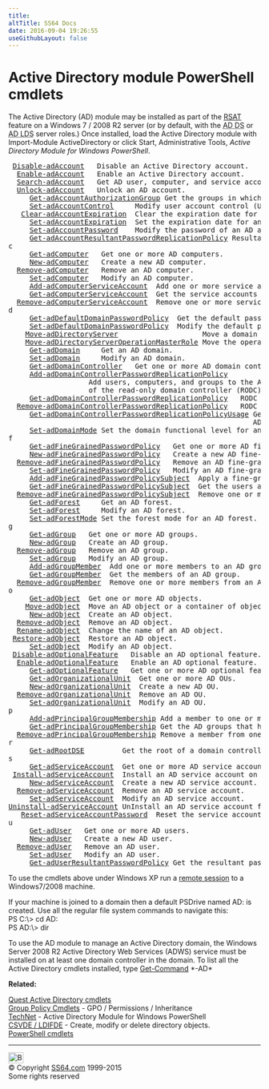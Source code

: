 ```yaml
---
title:
altTitle: SS64 Docs
date: 2016-09-04 19:26:55
useGithubLayout: false
---
```

<!-- #BeginLibraryItem "/Library/head_ps.lbi" --><!-- #EndLibraryItem --><h1>Active Directory module PowerShell cmdlets </h1> 
<p>The Active Directory (AD) module may be installed as part of the <a title="Remote Server Administration Tools" href="../links/windows.html#kits">RSAT</a> feature on a Windows 7 /  2008 R2 server (or
by default, with the <abbr title="Active Directory Domain Services">AD DS</abbr> or <abbr title="Active Directory Lightweight Directory Services">AD LDS</abbr> server roles.) Once installed, load the Active Directory module
with <span class="code">Import-Module ActiveDirectory</span> or click  Start, Administrative Tools, <i>Active Directory Module for Windows PowerShell</i>.<br>
</p>
<pre> <a href="disable-adaccount.html">Disable-adAccount</a>   Disable an Active Directory account.
  <a href="enable-adaccount.html">Enable-adAccount</a>   Enable an Active Directory account.
  <a href="search-adaccount.html">Search-adAccount</a>   Get AD user, computer, and service accounts.
  <a href="unlock-adaccount.html">Unlock-adAccount</a>   Unlock an AD account.
     <a href="get-adaccountauthorizationgroup.html">Get-adAccountAuthorizationGroup</a> Get the groups in which an account is a direct or indirect member.
     <a href="set-adaccountcontrol.html">Set-adAccountControl</a>     Modify user account control (UAC) values for an AD account.
   <a href="clear-adaccountexpiration.html">Clear-adAccountExpiration</a>  Clear the expiration date for an AD account.
     <a href="set-adaccountexpiration.html">Set-adAccountExpiration</a>  Set the expiration date for an AD account.
     <a href="set-adaccountpassword.html">Set-adAccountPassword</a>    Modify the password of an AD account.
     <a href="get-adaccountresultantpasswordreplicationpolicy.html">Get-adAccountResultantPasswordReplicationPolicy</a> Resultant password replication policy for an AD account.
c
     <a href="get-adcomputer.html">Get-adComputer</a>   Get one or more AD computers.
     <a href="new-adcomputer.html">New-adComputer</a>   Create a new AD computer.
  <a href="remove-adcomputer.html">Remove-adComputer</a>   Remove an AD computer.
     <a href="set-adcomputer.html">Set-adComputer</a>   Modify an AD computer.
     <a href="add-adcomputerserviceaccount.html">Add-adComputerServiceAccount</a>  Add one or more service accounts to an AD computer.
     <a href="get-adcomputerserviceaccount.html">Get-adComputerServiceAccount</a>  Get the service accounts that are hosted by an AD computer.
  <a href="remove-adcomputerserviceaccount.html">Remove-adComputerServiceAccount</a>  Remove one or more service accounts from a computer.
d
     <a href="get-addefaultdomainpasswordpolicy.html">Get-adDefaultDomainPasswordPolicy</a>  Get the default password policy for an AD domain.
     <a href="set-addefaultdomainpasswordpolicy.html">Set-adDefaultDomainPasswordPolicy</a>  Modify the default password policy for an AD domain.
    <a href="move-addirectoryserver.html">Move-adDirectoryServer</a>                    Move a domain controller in AD DS to a new site.
    <a href="move-addirectoryserveroperationmasterrole.html">Move-adDirectoryServerOperationMasterRole</a> Move the operation master (FSMO) roles to an AD domain controller.
     <a href="get-addomain.html">Get-adDomain</a>     Get an AD domain.
     <a href="set-addomain.html">Set-adDomain</a>     Modify an AD domain.
     <a href="get-addomaincontroller.html">Get-adDomainController</a>   Get one or more AD domain controllers.
     <a href="add-addomaincontrollerpasswordreplicationpolicy.html">Add-adDomainControllerPasswordReplicationPolicy</a>
                   Add users, computers, and groups to the Allowed List or the Denied List
                   of the read-only domain controller (RODC) Password Replication Policy (PRP).
     <a href="get-adomaincontrollerpasswordreplicationpolicy.html">Get-adDomainControllerPasswordReplicationPolicy</a>   RODC PRP Allowed/Denied List.
  <a href="remove-addomaincontrollerpasswordreplicationpolicy.html">Remove-adDomainControllerPasswordReplicationPolicy</a>   RODC PRP Allowed/Denied List.
     <a href="get-adomaincontrollerpasswordreplicationpolicyusage.html">Get-adDomainControllerPasswordReplicationPolicyUsage</a> Get the resultant password policy of the specified
                                                          AD Account on the specified RODC.
     <a href="set-addomainmode.html">Set-adDomainMode</a> Set the domain functional level for an AD domain.
f
     <a href="get-adfinegrainedpasswordpolicy.html">Get-adFineGrainedPasswordPolicy</a>   Get one or more AD fine-grained password policies.
     <a href="new-adfinegrainedpasswordpolicy.html">New-adFineGrainedPasswordPolicy</a>   Create a new AD fine-grained policy.
  <a href="remove-adfinegrainedpasswordpolicy.html">Remove-adFineGrainedPasswordPolicy</a>   Remove an AD fine-grained password policy.
     <a href="set-adfinegrainedpasswordpolicy.html">Set-adFineGrainedPasswordPolicy</a>   Modify an AD fine-grained password policy.
     <a href="add-adfinegrainedpasswordpolicysubject.html">Add-adFineGrainedPasswordPolicySubject</a>  Apply a fine-grained password policy to one more users and groups.
     <a href="get-adfinegrainedpasswordpolicysubject.html">Get-adFineGrainedPasswordPolicySubject</a>  Get the users and groups to which a fine-grained policy is applied.
  <a href="remove-adfinegrainedpasswordpolicysubject.html">Remove-adFineGrainedPasswordPolicySubject</a>  Remove one or more users from a fine-grained policy.
     <a href="get-adforest.html">Get-adForest</a>     Get an AD forest.
     <a href="set-adforest.html">Set-adForest</a>     Modify an AD forest.
     <a href="set-adforestmode.html">Set-adForestMode</a> Set the forest mode for an AD forest.
g
     <a href="get-adgroup.html">Get-adGroup</a>   Get one or more AD groups.
     <a href="new-adgroup.html">New-adGroup</a>   Create an AD group.
  <a href="remove-adgroup.html">Remove-adGroup</a>   Remove an AD group.
     <a href="set-adgroup.html">Set-adGroup</a>   Modify an AD group.
     <a href="add-adgroupmember.html">Add-adGroupMember</a>  Add one or more members to an AD group.
     <a href="get-adgroupmember.html">Get-adGroupMember</a>  Get the members of an AD group.
  <a href="remove-adgroupmember.html">Remove-adGroupMember</a>  Remove one or more members from an AD group.
o
     <a href="get-adobject.html">Get-adObject</a>  Get one or more AD objects.
    <a href="move-adobject.html">Move-adObject</a>  Move an AD object or a container of objects to a different container or domain.
     <a href="new-adobject.html">New-adObject</a>  Create an AD object.
  <a href="remove-adobject.html">Remove-adObject</a>  Remove an AD object.
  <a href="rename-adobject.html">Rename-adObject</a>  Change the name of an AD object.
 <a href="restore-adobject.html">Restore-adObject</a>  Restore an AD object.
     <a href="set-adobject.html">Set-adObject</a>  Modify an AD object.
 <a href="disable-adoptionalfeature.html">Disable-adOptionalFeature</a>   Disable an AD optional feature.
  <a href="enable-adoptionalfeature.html">Enable-adOptionalFeature</a>   Enable an AD optional feature.
     <a href="get-adoptionalfeature.html">Get-adOptionalFeature</a>   Get one or more AD optional features.
     <a href="get-adorganizationalunit.html">Get-adOrganizationalUnit</a>  Get one or more AD OUs.
     <a href="new-adorganizationalunit.html">New-adOrganizationalUnit</a>  Create a new AD OU.
  <a href="remove-adorganizationalunit.html">Remove-adOrganizationalUnit</a>  Remove an AD OU.
     <a href="set-adorganizationalunit.html">Set-adOrganizationalUnit</a>  Modify an AD OU.
p
     <a href="add-adprincipalgroupmembership.html">Add-adPrincipalGroupMembership</a> Add a member to one or more AD groups.
     <a href="get-adprincipalgroupmembership.html">Get-adPrincipalGroupMembership</a> Get the AD groups that have a specified user, computer, or group.
  <a href="remove-adprincipalgroupmembership.html">Remove-adPrincipalGroupMembership</a> Remove a member from one or more AD groups.
r
     <a href="get-adrootdse.html">Get-adRootDSE</a>         Get the root of a domain controller information tree.
s
     <a href="get-adserviceaccount.html">Get-adServiceAccount</a>  Get one or more AD service accounts.
 <a href="install-adserviceaccount.html">Install-adServiceAccount</a>  Install an AD service account on a computer.
     <a href="new-adserviceaccount.html">New-adServiceAccount</a>  Create a new AD service account.
  <a href="remove-adserviceaccount.html">Remove-adServiceAccount</a>  Remove an AD service account.
     <a href="set-adserviceaccount.html">Set-adServiceAccount</a>  Modify an AD service account.
<a href="uninstall-adserviceaccount.html">Uninstall-adServiceAccount</a> UnInstall an AD service account from a computer.
   <a href="reset-adserviceaccountpassword.html">Reset-adServiceAccountPassword</a>  Reset the service account password for a computer.
u
     <a href="get-aduser.html">Get-adUser</a>   Get one or more AD users.
     <a href="new-aduser.html">New-adUser</a>   Create a new AD user.
  <a href="remove-aduser.html">Remove-adUser</a>   Remove an AD user.
     <a href="set-aduser.html">Set-adUser</a>   Modify an AD user.
     <a href="get-aduserresultantpasswordpolicy.html">Get-adUserResultantPasswordPolicy</a> Get the resultant password policy for a user.</pre>
<p> To use the cmdlets above under Windows XP run a <a href="enter-pssession.html">remote session</a> to a Windows7/2008 machine.</p>
<p>If your machine is joined to a domain then a default PSDrive named AD: is created. Use all the regular file system commands to navigate this:<br>
<span class="code">PS C:\&gt; cd AD:<br>
PS AD:\&gt; dir</span></p>
<p>To use the AD module to manage an Active Directory domain, the Windows Server 2008 R2 Active Directory Web Services (ADWS) service must be installed on at least one domain controller in the domain. To list all the Active Directory
cmdlets installed, type <span class="code"><a href="get-command.html">Get-Command</a> *-AD*</span></p>
<p><b>Related:</b></p>
<p><a href="quest.html">Quest Active Directory cmdlets</a><br>
<a href="http://technet.microsoft.com/en-us/library/ee461027.aspx">Group Policy Cmdlets</a> - GPO / Permissions / Inheritance<br>
<a href="http://technet.microsoft.com/en-us/library/dd378783(WS.10).aspx">TechNet</a> - Active Directory Module for Windows PowerShell<br>
<a href="../nt/csvde.html">CSVDE / <abbr title="LDAP Data Interchange Format">LDIF</abbr>DE</a> - Create, modify or delete directory objects.<br> 
<a href="index.html">PowerShell cmdlets </a></p><!-- #BeginLibraryItem "/Library/foot_menu.lbi" --><hr>
<div id="bl" class="footer"><a href="ad.html#"><img src="../images/top.png" width="30" height="22" alt="Back to the Top"></a></div>
<div id="br" class="footer, tagline">© Copyright <a href="../index.html">SS64.com</a> 1999-2015<br>
Some rights reserved</div><!-- #EndLibraryItem -->

